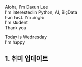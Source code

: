 Aloha, I'm Daeun Lee  
I'm interested in Python, AI, BigData  
Fun Fact: I'm single  
I'm student  
Thank you  

Today is Wednesday  
I'm happy  

## 1. 취미 업데이트